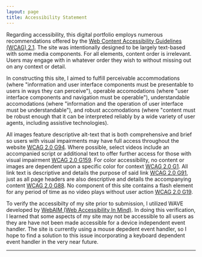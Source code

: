 ```yaml
---
layout: page
title: Accessibility Statement
---
```


Regarding accessibility, this digital portfolio employs numerous recommendations offered by the [Web Content Accessibility Guidelines (WCAG) 2.1](https://www.w3.org/WAI/fundamentals/components/). The site was intentionally designed to be largely text-based with some media components. For all elements, content order is irrelevant. Users may engage with in whatever order they wish to without missing out on any context or detail. 

In constructing this site, I aimed to fulfill perceivable accommodations (where "information and user interface components must be presentable to users in ways they can perceive"), operable accomodations (where "user interface components and navigation must be operable"), understandable accomodations (where "information and the operation of user interface must be understandable"), and robust accomodations (where "content must be robust enough that it can be interpreted reliably by a wide variety of user agents, including assistive technologies). 

All images feature descriptive alt-text that is both comprehensive and brief so users with visual impairments may have full access throughout the website [WCAG 2.0 G94](https://www.w3.org/TR/WCAG20-TECHS/G94.html). Where possible, select videos include an accompanied script or additional text to offer further access for those with visual impairment [WCAG 2.0 G159](https://www.w3.org/TR/WCAG20-TECHS/G159.html). For color accessibility, no content or images are dependent upon a specific color for context [WCAG 2.0 G1](https://www.w3.org/TR/WCAG20-TECHS/G14.html). All link text is descriptive and details the purpose of said link [WCAG 2.0 G91](https://www.w3.org/TR/WCAG20-TECHS/G91.html), just as all page headers are also descriptive and details the accompanying content [WCAG 2.0 G88](https://www.w3.org/TR/WCAG20-TECHS/G88.html). No component of this site contains a flash element for any period of time as no video plays without user action [WCAG 2.0 G19](https://www.w3.org/TR/WCAG20-TECHS/G19.html). 

To verify the accessibilty of my site prior to submission, I utilized WAVE developed by [WebAIM (Web Accessibility In Mind)](http://wave.webaim.org/). In doing this verification, I learned that some aspects of my site may not be accessible to all users as they are have not been made accessible for a device independent event handler. The site is currently using a mouse depedent event handler, so I hope to find a solution to this issue incorporating a keyboard dependent event handler in the very near future. 

---


